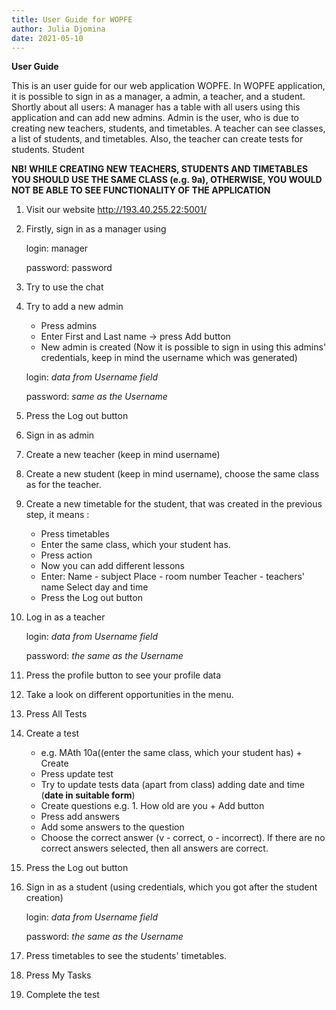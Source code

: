 ```yaml
---
title: User Guide for WOPFE
author: Julia Djomina
date: 2021-05-10
---
```


**User Guide**

This is an user guide for our web application WOPFE. In WOPFE application, it is possible to sign in as a manager, 
a admin, a teacher, and a student.
Shortly about all users:
A manager has a table with all users using this application and can add new admins. 
Admin is the user, who is due to creating new teachers, students, and timetables. 
A teacher can see classes, a list of students, and timetables. Also, the teacher can create tests for students.
Student  

**NB! WHILE CREATING NEW TEACHERS, STUDENTS AND TIMETABLES YOU SHOULD USE THE SAME CLASS (e.g. 9a), OTHERWISE, YOU WOULD NOT BE ABLE TO SEE FUNCTIONALITY OF THE APPLICATION**

1. Visit our website http://193.40.255.22:5001/
2. Firstly, sign in as a manager using 


    login: manager

    password: password


3. Try to use the chat
4. Try to add a new admin 
    - Press admins
    - Enter First and Last name -> press Add  button
    - New admin is created (Now it is possible to sign in using this admins' credentials, keep in mind the username which was generated)
    

    login: _data from Username field_

    password: _same as the Username_
    
5. Press the Log out button
6. Sign in as admin 
7. Create a new teacher (keep in mind username)
8. Create a new student (keep in mind username), choose the same class as for the teacher.
9. Create a new timetable for the student, that was created in the previous step, it means :
    - Press timetables
    - Enter the same class, which your student has. 
    - Press action
    - Now you can add different lessons
    - Enter:
        Name - subject
        Place - room number
        Teacher - teachers' name
        Select day and time
    - Press the Log out button
10. Log in as a teacher

    login: _data from Username field_

    password: _the same as the Username_

11. Press the profile button to see your profile data
12. Take a look on different opportunities in the menu. 
13. Press All Tests
14. Create a test 
    - e.g. MAth 10a((enter the same class, which your student has) + Create
    - Press update test
    - Try to update tests data (apart from class) adding date and time (**date in suitable form**)
    - Create questions 
        e.g. 1. How old are you + Add button
    - Press add answers
    - Add some answers to the question 
    - Choose the correct answer (v - correct, o - incorrect). If there are no correct answers selected, then all answers are correct.
15. Press the Log out button
16. Sign in as a student (using credentials, which you got after the student creation)

    login: _data from Username field_

    password: _the same as the Username_

17. Press timetables to see the students' timetables.
18. Press My Tasks
19. Complete the test



    




